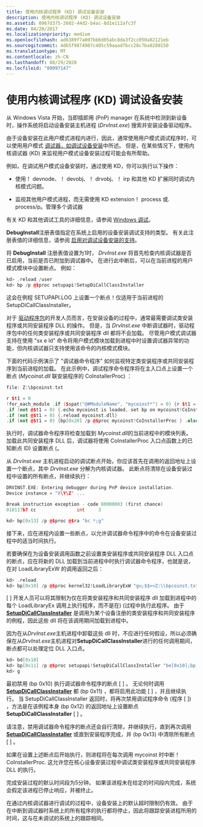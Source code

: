```yaml
---
title: 使用内核调试程序 (KD) 调试设备安装
description: 使用内核调试程序 (KD) 调试设备安装
ms.assetid: 0967d375-2602-44d2-b4ac-8d1e112afc3f
ms.date: 04/20/2017
ms.localizationpriority: medium
ms.openlocfilehash: ad6389f7a007bb6d05abc8da3f2cc050a82121eb
ms.sourcegitcommit: 4db5f9874907c405c59aaad7bcc28c7ba8280150
ms.translationtype: MT
ms.contentlocale: zh-CN
ms.lasthandoff: 08/29/2020
ms.locfileid: "89097147"
---
```

# <a name="debugging-device-installations-with-the-kernel-debugger-kd"></a>使用内核调试程序 (KD) 调试设备安装


从 Windows Vista 开始，当即插即用 (PnP) manager 在系统中检测到新设备时，操作系统将启动设备安装主机进程 (*DrvInst.exe*) 搜索并安装设备驱动程序。

由于设备安装在此用户模式进程内进行，因此，通常使用用户模式调试程序时，可以使用用户模式 [调试器，如调试设备安装](debugging-device-installations-with-a-user-mode-debugger.md)中所述。 但是，在某些情况下，使用内核调试器 (KD) 来监视用户模式设备安装过程可能会有所帮助。

例如，在调试用户模式设备安装时，通过使用 KD，你可以执行以下操作：

-   使用！ devnode、！ devobj、！ drvobj、！ irp 和其他 KD 扩展同时调试内核模式问题。

-   监视其他用户模式进程，而无需使用 KD extension！ process 或. process/p。管理多个调试器

有关 KD 和其他调试工具的详细信息，请参阅 [Windows 调试](../debugger/index.md)。

**DebugInstall**注册表值指定在系统上启用的设备安装调试支持的类型。 有关此注册表值的详细信息，请参阅 [启用对调试设备安装的支持](enabling-support-for-debugging-device-installations.md)。

将 **DebugInstall** 注册表值设置为1时， *DrvInst.exe* 将首先检查内核调试器是否已启用，当前是否已附加到调试器中。 在进行此中断后，可以在当前进程的用户模式模块中设置断点。 例如：

```cpp
kd> .reload /user
kd> bp /p @$proc setupapi!SetupDiCallClassInstaller
```

这会在例程 SETUPAPI.LOG 上设置一个断点！仅适用于当前进程的 SetupDiCallClassInstaller。

对于 [驱动程序包](driver-packages.md)的开发人员而言，在安装设备的过程中，通常最需要调试类安装程序或共同安装程序 DLL 的操作。 但是，当 *DrvInst.exe* 中断调试器时，驱动程序包中的任何类安装程序或共同安装程序 dll 都将不会加载。 尽管用户模式调试器支持在使用 "sx e ld" 命令将用户模式模块加载到进程中时设置调试器异常的功能，但内核调试器只支持使用该命令的内核模式模块。

下面的代码示例演示了 "调试器命令程序" 如何监视特定类安装程序或共同安装程序到当前进程的加载。 在此示例中，调试程序命令程序将在主入口点上设置一个断点 (*Mycoinst.dll* 联安装程序的 CoInstallerProc) ：

```cpp
file: Z:\bpcoinst.txt

r $t1 = 0
!for_each_module .if ($spat("@#ModuleName", "mycoinst*") = 0) {r $t1 = 1}
.if (not @$t1 = 0) {.echo mycoinst is loaded, set bp on mycoinst!CoInstallerProc } .else {.echo mycoinst not loaded}
.if (not @$t1 = 0) {.reload mycoinst.dll}
.if (not @$t1 = 0) {bp[0x20] /p @$proc mycoinst!CoInstallerProc } .else {bc[0x20]}
```

执行时，调试器命令程序将检查加载到 *Mycoinst.dll*的当前进程中的模块列表。 加载此共同安装程序 DLL 后，调试器将使用 CoInstallerProc 入口点函数上的已知断点 ID) 设置断点 (。

从 *DrvInst.exe* 主机进程启动的调试断点开始，你应该首先在调用的返回地址上设置一个断点，其中 *DrvInst.exe* 分解为内核调试器。 此断点将清除在设备安装过程中设置的所有断点，并继续执行：

```cpp
DRVINST.EXE: Entering debugger during PnP device installation.
Device instance = "X\Y\Z" ...

Break instruction exception - code 80000003 (first chance)
010117b7 cc               int     3

kd> bp[0x13] /p @$proc @$ra "bc *;g"
```

接下来，应在进程内设置一些断点，以允许调试器命令程序中的命令在设备安装过程中的适当时间执行。

若要确保在为设备安装调用函数之前设置类安装程序或共同安装程序 DLL 入口点的断点，应在将新的 DLL 加载到当前进程中时执行调试器命令程序，也就是说，在对 LoadLibraryExW 的调用返回之后：

```cpp
kd> .reload
kd> bp[0x10] /p @$proc kernel32!LoadLibraryExW "gu;$$><Z:\\bpcoinst.txt;g"
```

\[ \] 开发人员可以将其限制为仅在将类安装程序和共同安装程序 dll 加载到进程中的每个 LoadLibraryEx 调用上执行程序，而不是在)  (过程中执行此程序。 由于 [**SetupDiCallClassInstaller**](/windows/desktop/api/setupapi/nf-setupapi-setupdicallclassinstaller) 是调用为某个设备注册的类安装程序和共同安装程序的例程，因此这些 dll 将在该调用期间加载到进程中。

因为在从*DrvInst.exe*主机进程中卸载这些 dll 时，不应进行任何假设，所以必须确保在从*DrvInst.exe*主机进程对**SetupDiCallClassInstaller**进行的任何调用期间，断点都可以处理定位 DLL 入口点。

```cpp
kd> bd[0x10]
kd> bp[0x11] /p @$proc setupapi!SetupDiCallClassInstaller "be[0x10];bp[0x12] /p @$proc @$ra \"bd[0x10];bc[0x12];g\";g"
kd> g
```

最初禁用 (bp 0x10) 执行调试器命令程序的断点 \[ \] 。 无论何时调用 [**SetupDiCallClassInstaller**](/windows/desktop/api/setupapi/nf-setupapi-setupdicallclassinstaller) 都 (bp 0x11) ，都将启用此功能 \[ \] ，并且继续执行。 当 SetupDiCallClassInstaller 返回时，将再次禁用调试程序命令 (程序 \[ \]) ，方法是在该例程本身 (bp 0x12) 的返回地址上设置断点**SetupDiCallClassInstaller** \[ \] 。

请注意，禁用调试器命令程序的断点还会自行清除，并继续执行，直到再次调用 [**SetupDiCallClassInstaller**](/windows/desktop/api/setupapi/nf-setupapi-setupdicallclassinstaller) 或直到安装程序完成，并 (bp 0x13) 中清除所有断点 \[ \] 。

如果在设置上述断点后开始执行，则进程将在每次调用 mycoinst 时中断！CoInstallerProc. 这允许您在核心设备安装过程中调试类安装程序或共同安装程序 DLL 的执行。

完成安装过程的默认时间段为5分钟。 如果该进程未在给定的时间段内完成，系统会假定该进程已停止响应，并被终止。

在通过内核调试器进行调试的过程中，设备安装上的默认超时限制仍有效。 由于在中断到调试器时系统上的所有程序的执行都将停止，因此将跟踪安装进程所用的时间，这与在未调试的系统上的跟踪相同。

 

